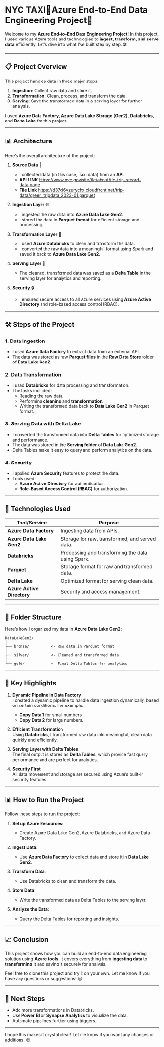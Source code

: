 # NYC TAXI🚖Azure End-to-End Data Engineering Project🚀

Welcome to my **Azure End-to-End Data Engineering Project**! In this project, I used various Azure tools and technologies to **ingest, transform, and serve data** efficiently. Let’s dive into what I’ve built step by step. 🛠️

---

## 📋 **Project Overview**

This project handles data in three major steps:

1. **Ingestion**: Collect raw data and store it.
2. **Transformation**: Clean, process, and transform the data.
3. **Serving**: Save the transformed data in a serving layer for further analysis.

I used **Azure Data Factory**, **Azure Data Lake Storage (Gen2)**, **Databricks**, and **Delta Lake** for this project.

---

## 📊 **Architecture**

Here’s the overall architecture of the project:

1. **Source Data** 🚵

   - I collected data (in this case, Taxi data) from an **API**.
   - **API LINK** https://www.nyc.gov/site/tlc/about/tlc-trip-record-data.page
   - **File Link** https://d37ci6vzurychx.cloudfront.net/trip-data/green_tripdata_2023-01.parquet

2. **Ingestion Layer** 🌐

   - I ingested the raw data into **Azure Data Lake Gen2**.
   - I stored the data in **Parquet format** for efficient storage and processing.

3. **Transformation Layer** 🧹

   - I used **Azure Databricks** to clean and transform the data.
   - I converted the raw data into a meaningful format using Spark and saved it back to **Azure Data Lake Gen2**.

4. **Serving Layer** 🎯

   - The cleaned, transformed data was saved as a **Delta Table** in the serving layer for analytics and reporting.

5. **Security** 🔒

   - I ensured secure access to all Azure services using **Azure Active Directory** and role-based access control (RBAC).

---

## 🛠️ **Steps of the Project**

### 1. **Data Ingestion**

- I used **Azure Data Factory** to extract data from an external API.
- The data was stored as raw **Parquet files** in the **Raw Data Store** folder of **Data Lake Gen2**.

### 2. **Data Transformation**

- I used **Databricks** for data processing and transformation.
- The tasks included:
  - Reading the raw data.
  - Performing **cleaning** and **transformation**.
  - Writing the transformed data back to **Data Lake Gen2** in Parquet format.

### 3. **Serving Data with Delta Lake**

- I converted the transformed data into **Delta Tables** for optimized storage and performance.
- The data was stored in the **Serving folder** of **Data Lake Gen2**.
- Delta Tables make it easy to query and perform analytics on the data.

### 4. **Security**

- I applied **Azure Security** features to protect the data.
- Tools used:
  - **Azure Active Directory** for authentication.
  - **Role-Based Access Control (RBAC)** for authorization.

---

## 📂 **Technologies Used**

| **Tool/Service**           | **Purpose**                                       |
| -------------------------- | ------------------------------------------------- |
| **Azure Data Factory**     | Ingesting data from APIs.                         |
| **Azure Data Lake Gen2**   | Storage for raw, transformed, and served data.    |
| **Databricks**             | Processing and transforming the data using Spark. |
| **Parquet**                | Storage format for raw and transformed data.      |
| **Delta Lake**             | Optimized format for serving clean data.          |
| **Azure Active Directory** | Security and access management.                   |

---

## 📂 **Folder Structure**

Here’s how I organized my data in **Azure Data Lake Gen2**:

```
DataLakeGen2/
│
├── bronze/          <- Raw data in Parquet format
│
├── silver/          <- Cleaned and transformed data
│
└── gold/            <- Final Delta Tables for analytics
```

---

## 🎉 **Key Highlights**

1. **Dynamic Pipeline in Data Factory**\
   I created a dynamic pipeline to handle data ingestion dynamically, based on certain conditions. For example:

   - **Copy Data 1** for small numbers.
   - **Copy Data 2** for large numbers.

2. **Efficient Transformation**\
   Using **Databricks**, I transformed raw data into meaningful, clean data quickly and efficiently.

3. **Serving Layer with Delta Tables**\
   The final output is stored as **Delta Tables**, which provide fast query performance and are perfect for analytics.

4. **Security First**\
   All data movement and storage are secured using Azure’s built-in security features.

---

## 📊 **How to Run the Project**

Follow these steps to run the project:

1. **Set up Azure Resources**:

   - Create Azure Data Lake Gen2, Azure Databricks, and Azure Data Factory.

2. **Ingest Data**:

   - Use **Azure Data Factory** to collect data and store it in **Data Lake Gen2**.

3. **Transform Data**:

   - Use Databricks to clean and transform the data.

4. **Store Data**:

   - Write the transformed data as Delta Tables to the serving layer.

5. **Analyze the Data**:

   - Query the Delta Tables for reporting and insights.

---

## 📈 **Conclusion**

This project shows how you can build an end-to-end data engineering solution using **Azure tools**. It covers everything from **ingesting data** to **transforming** it and saving it securely for analysis.

Feel free to clone this project and try it on your own. Let me know if you have any questions or suggestions! 😃

---

## 🧺 **Next Steps**

- Add more transformations in Databricks.
- Use **Power BI** or **Synapse Analytics** to visualize the data.
- Automate pipelines further using triggers.

---

I hope this makes it crystal clear! Let me know if you want any changes or additions. 😊






